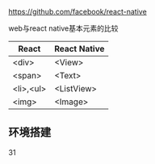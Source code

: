 https://github.com/facebook/react-native

web与react native基本元素的比较

|React|React Native|
|-|-|
|\<div\>|\<View\>|
|\<span\>|\<Text\>|
|\<li\>,\<ul\>|\<ListView\>|
|\<img\>|\<Image\>|


## 环境搭建
31
